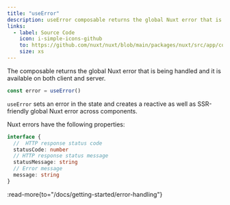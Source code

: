 ```yaml
---
title: "useError"
description: useError composable returns the global Nuxt error that is being handled.
links:
  - label: Source Code
    icon: i-simple-icons-github
    to: https://github.com/nuxt/nuxt/blob/main/packages/nuxt/src/app/composables/error.ts
    size: xs
---
```


The composable returns the global Nuxt error that is being handled and it is available on both client and server.

```ts
const error = useError()
```

`useError` sets an error in the state and creates a reactive as well as SSR-friendly global Nuxt error across components.

Nuxt errors have the following properties:

```ts
interface {
  //  HTTP response status code
  statusCode: number
  // HTTP response status message
  statusMessage: string
  // Error message
  message: string
}
```

:read-more{to="/docs/getting-started/error-handling"}
